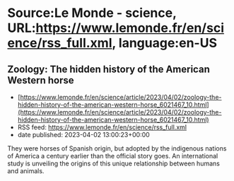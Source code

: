 # Source:Le Monde - science, URL:https://www.lemonde.fr/en/science/rss_full.xml, language:en-US

## Zoology: The hidden history of the American Western horse
 - [https://www.lemonde.fr/en/science/article/2023/04/02/zoology-the-hidden-history-of-the-american-western-horse_6021467_10.html](https://www.lemonde.fr/en/science/article/2023/04/02/zoology-the-hidden-history-of-the-american-western-horse_6021467_10.html)
 - RSS feed: https://www.lemonde.fr/en/science/rss_full.xml
 - date published: 2023-04-02 13:00:23+00:00

They were horses of Spanish origin, but adopted by the indigenous nations of America a century earlier than the official story goes. An international study is unveiling the origins of this unique relationship between humans and animals.

